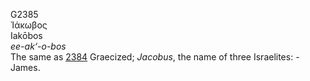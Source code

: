 <body>
  <p>G2385<br>  Ἰάκωβος  <br> Iakōbos  <br><i>ee-ak‘-o-bos </i><br>The same as <a href="g2384.htm">2384</a> Graecized; <i>Jacobus</i>, the name of three Israelites: - James.<br></p>
 </body>